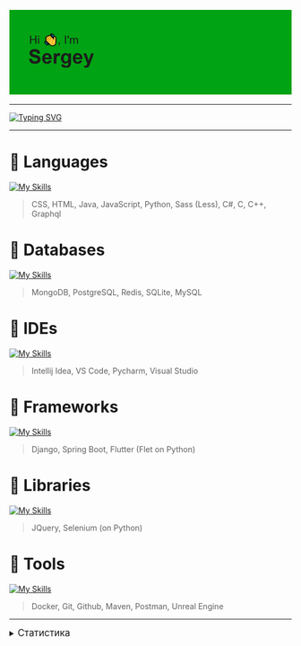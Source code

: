 ![](https://github.com/AltairArs/AltairArs/blob/main/header.png)

---

<!-- Анимированное описание -->
[![Typing SVG](https://readme-typing-svg.herokuapp.com?font=Space+Mono&pause=1000&color=F7EC00&width=435&lines=Computer+science+student)](https://git.io/typing-svg)

---
# 🔧 Languages
<!--Языки-->
[![My Skills](https://skillicons.dev/icons?i=css,html,java,js,py,sass,cs,c,cpp,graphql)](https://skillicons.dev)
> CSS, HTML, Java, JavaScript, Python, Sass (Less), C#, C, C++, Graphql
# 🔧 Databases
<!--Базы данных-->
[![My Skills](https://skillicons.dev/icons?i=mongodb,postgres,redis,sqlite,mysql)](https://skillicons.dev)
> MongoDB, PostgreSQL, Redis, SQLite, MySQL
# 🔧 IDEs
<!--IDE-->
[![My Skills](https://skillicons.dev/icons?i=idea,vscode,pycharm,visualstudio)](https://skillicons.dev)
>Intellij Idea, VS Code, Pycharm, Visual Studio
# 🔧 Frameworks
<!--Фреймворки-->
[![My Skills](https://skillicons.dev/icons?i=django,spring,flutter)](https://skillicons.dev)
> Django, Spring Boot, Flutter (Flet on Python)
# 🔧 Libraries
<!--Библиотеки-->
[![My Skills](https://skillicons.dev/icons?i=jquery,selenium)](https://skillicons.dev)
> JQuery, Selenium (on Python)
# 🔧 Tools
<!--Инструменты-->
[![My Skills](https://skillicons.dev/icons?i=docker,git,github,maven,postman,unreal)](https://skillicons.dev)
> Docker, Git, Github, Maven, Postman, Unreal Engine

---

<details>
  <summary>
    <big>Статистика</big>
  </summary>

<br>

<!-- Кубки -->
[![trophy](https://github-profile-trophy.vercel.app/?username=AltairArs&theme=gruvbox)](https://github.com/ryo-ma/github-profile-trophy)
<!--- Сводка языков 
[![Top Langs](https://github-readme-stats.vercel.app/api/top-langs/?username=AltairArs&layout=compact&hide=roff&lang_count=10)](https://github.com/anuraghazra/github-readme-stats)
<!-- Статистика -->
![Anurag's GitHub stats](https://github-readme-stats.vercel.app/api?username=AltairArs&theme=merko)
